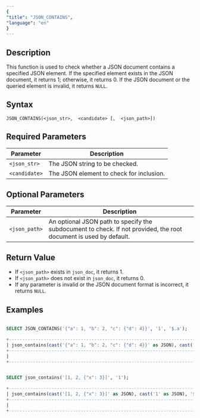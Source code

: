 ```yaml
---
{
"title": "JSON_CONTAINS",
"language": "en"
}
---
```


## Description

This function is used to check whether a JSON document contains a specified JSON element. If the specified element exists in the JSON document, it returns 1; otherwise, it returns 0. If the JSON document or the queried element is invalid, it returns `NULL`.

## Syntax

`JSON_CONTAINS(<json_str>,  <candidate> [,  <json_path>])`

## Required Parameters

| Parameter   | Description                                         |
|-------------|-----------------------------------------------------|
| `<json_str>` | The JSON string to be checked.                      |
| `<candidate>` | The JSON element to check for inclusion.            |

## Optional Parameters

| Parameter   | Description                                         |
|-------------|-----------------------------------------------------|
| `<json_path>` | An optional JSON path to specify the subdocument to check. If not provided, the root document is used by default. |

## Return Value
- If `<json_path>` exists in `json_doc`, it returns 1.
- If `<json_path>` does not exist in `json_doc`, it returns 0.
- If any parameter is invalid or the JSON document format is incorrect, it returns `NULL`.

## Examples

```sql

SELECT JSON_CONTAINS('{"a": 1, "b": 2, "c": {"d": 4}}', '1', '$.a');

```

```sql
+------------------------------------------------------------------------------------------+
| json_contains(cast('{"a": 1, "b": 2, "c": {"d": 4}}' as JSON), cast('1' as JSON), '$.a') |
+------------------------------------------------------------------------------------------+
|                                                                                        1 |
+------------------------------------------------------------------------------------------+

```


```sql

SELECT json_contains('[1, 2, {"x": 3}]', '1');

```

```sql
+-------------------------------------------------------------------------+
| json_contains(cast('[1, 2, {"x": 3}]' as JSON), cast('1' as JSON), '$') |
+-------------------------------------------------------------------------+
|                                                                       1 |
+-------------------------------------------------------------------------+

```
